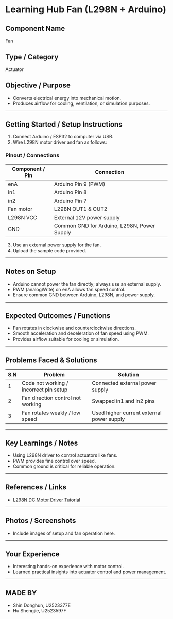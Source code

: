 # Learning Hub Fan (L298N + Arduino)

## Component Name
Fan

## Type / Category
Actuator

## Objective / Purpose
- Converts electrical energy into mechanical motion.
- Produces airflow for cooling, ventilation, or simulation purposes.

---

## Getting Started / Setup Instructions
1. Connect Arduino / ESP32 to computer via USB.
2. Wire L298N motor driver and fan as follows:

### Pinout / Connections

| Component / Pin | Connection                  |
|-----------------|----------------------------|
| enA             | Arduino Pin 9 (PWM)        |
| in1             | Arduino Pin 8              |
| in2             | Arduino Pin 7              |
| Fan motor       | L298N OUT1 & OUT2          |
| L298N VCC       | External 12V power supply  |
| GND             | Common GND for Arduino, L298N, Power Supply |

3. Use an external power supply for the fan.
4. Upload the sample code provided.

---

## Notes on Setup
- Arduino cannot power the fan directly; always use an external supply.
- PWM (analogWrite) on enA allows fan speed control.
- Ensure common GND between Arduino, L298N, and power supply.

---

## Expected Outcomes / Functions
- Fan rotates in clockwise and counterclockwise directions.
- Smooth acceleration and deceleration of fan speed using PWM.
- Provides airflow suitable for cooling or simulation.

---

## Problems Faced & Solutions
| S.N | Problem                                 | Solution                                    |
| --- | -------------------------------------- | ------------------------------------------ |
| 1   | Code not working / incorrect pin setup | Connected external power supply             |
| 2   | Fan direction control not working       | Swapped in1 and in2 pins                    |
| 3   | Fan rotates weakly / low speed          | Used higher current external power supply  |

---

## Key Learnings / Notes
- Using L298N driver to control actuators like fans.
- PWM provides fine control over speed.
- Common ground is critical for reliable operation.

---

## References / Links
- [L298N DC Motor Driver Tutorial](https://lastminuteengineers.com/l298n-dc-stepper-driver-arduino-tutorial/)

---

## Photos / Screenshots
- Include images of setup and fan operation here.

---

## Your Experience
- Interesting hands-on experience with motor control.
- Learned practical insights into actuator control and power management.

---

## MADE BY
- Shin Donghun, U2523377E  
- Hu Shengjie, U2523597F
